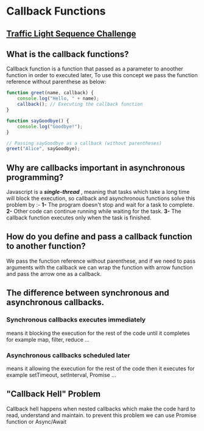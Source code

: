 # Callback Functions
## [Traffic Light Sequence Challenge](https://osamadw2002.github.io/traffic-light-sequence-challenge/)
## What is the callback functions?
Callback function is a function that passed as a parameter to anoother function in order to executed later, To use this concept we pass the function reference without parenthese as below:
```javascript
function greet(name, callback) {
    console.log("Hello, " + name);
    callback(); // Executing the callback function
}

function sayGoodbye() {
    console.log("Goodbye!");
}

// Passing sayGoodbye as a callback (without parentheses)
greet("Alice", sayGoodbye);
```
## Why are callbacks important in asynchronous programming?
Javascript is a ***single-thread*** , meaning that tasks which take a long time will block the execution, so callback  and asynchronous functions solve this problem by :-
**1-** The program doesn't stop and wait for a task to complete.
**2-** Other code can continue running while waiting for the task.
**3-** The callback function executes only when the task is finished.

## How do you define and pass a callback function to another function?
We pass the function reference without parenthese, and if we need to pass arguments with the callback we can wrap the function with arrow function and pass the arrow one as a callback. 
## The difference between synchronous and asynchronous callbacks.
### Synchronous callbacks executes immediately 
means it blocking the execution for the rest of the code until it completes for example map, filter, reduce ...
### Asynchronous callbacks scheduled later 
means it allowing the execution for the rest of the code then it executes for example setTimeout, setInterval, Promise ...

## "Callback Hell" Problem
Callback hell happens when nested callbacks which make the code hard to read, understand and maintain.
to prevent this problem we can use Promise function or Async/Await
